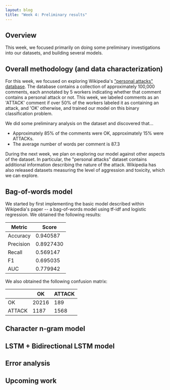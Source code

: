 ```yaml
---
layout: blog 
title: "Week 4: Preliminary results"
---
```


## Overview

This week, we focused primarily on doing some preliminary investigations into
our datasets, and building several models.

## Overall methodology (and data characterization)

For this week, we focused on exploring Wikipedia's ["personal attacks" database][pad].
The database contains a collection of approximately 100,000 comments, each 
annotated by 5 workers indicating whether that comment contains a 
personal attack or not. This week, we labeled comments as an 'ATTACK' comment if
over 50% of the workers labeled it as containing an attack, and 'OK' otherwise,
and trained our model on this binary classification problem.

  [pad]: https://meta.wikimedia.org/wiki/Research:Detox/Data_Release#Wikipedia_Talk_Labels:_Personal_Attacks

We did some preliminary analysis on the dataset and discovered that...

- Approximately 85% of the comments were OK, approximately 15% were ATTACKs.
- The average number of words per comment is 87.3

During the next week, we plan on exploring our model against other aspects of the
dataset. In particular, the "personal attacks" dataset contains additional
information describing the nature of the attack. Wikipedia has also released
datasets measuring the level of aggression and toxicity, which we can explore.

## Bag-of-words model

We started by first implementing the basic model described within Wikipedia's
paper -- a bag-of-words model using tf-idf and logistic regression. We
obtained the following results:

| Metric    | Score     |
| --------- | --------- |
| Accuracy  | 0.940587  |
| Precision | 0.8927430 |
| Recall    | 0.569147  |
| F1        | 0.695035  |
| AUC       | 0.779942  |

We also obtained the following confusion matrix:

|        | OK    | ATTACK |
| ------ | ----- | ------ |
| OK     | 20216 | 189    |
| ATTACK | 1187  | 1568   |


## Character n-gram model

## LSTM + Bidirectional LSTM model

## Error analysis

## Upcoming work
